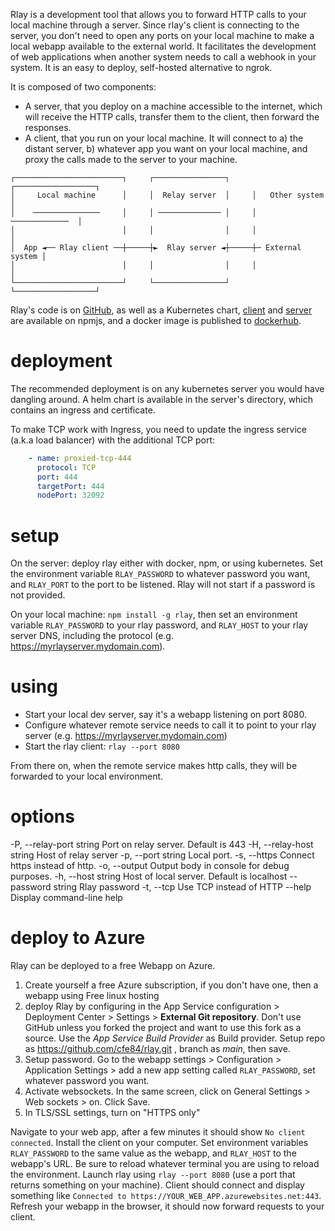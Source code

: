 Rlay is a development tool that allows you to forward HTTP calls to your local machine through a server. Since rlay's client is connecting to the server, you don't need to open any ports on your local machine to make a local webapp available to the external world. It facilitates the development of web applications when another system needs to call a webhook in your system. It is an easy to deploy, self-hosted alternative to ngrok.

It is composed of two components:

- A server, that you deploy on a machine accessible to the internet, which will receive the HTTP calls, transfer them to the client, then forward the responses.
- A client, that you run on your local machine. It will connect to a) the distant server, b) whatever app you want on your local machine, and proxy the calls made to the server to your machine.


```
┌────────────────────────┐     ┌────────────────┐     ┌──────────────────┐
│     Local machine      │     │  Relay server  │     │   Other system   │
│    ───────────────     │     │ ────────────── │     │   ─────────────  │
│                        │     │                │     │                  │
│  App ◄── Rlay client ──┼─────┼►  Rlay server ◄┼─────┼─ External system │
│                        │     │                │     │                  │
└────────────────────────┘     └────────────────┘     └──────────────────┘
```

Rlay's code is on [GitHub](https://github.com/cfe84/rlay), as well as a Kubernetes chart, [client](https://www.npmjs.com/package/rlay) and [server](https://www.npmjs.com/package/rlay-server) are available on npmjs, and a docker image is published to [dockerhub](https://hub.docker.com/repository/docker/cfe84/rlay).

# deployment

The recommended deployment is on any kubernetes server you would have dangling around. A helm chart is available in the server's directory, which contains an ingress and certificate.

To make TCP work with Ingress, you need to update the ingress service (a.k.a load balancer) with the additional TCP port:

```yml
    - name: proxied-tcp-444
      protocol: TCP
      port: 444
      targetPort: 444
      nodePort: 32092
```

# setup

On the server: deploy rlay either with docker, npm, or using kubernetes. Set the environment variable `RLAY_PASSWORD` to whatever password you want, and `RLAY_PORT` to the port to be listened. Rlay will not start if a password is not provided.

On your local machine: `npm install -g rlay`, then set an environment variable `RLAY_PASSWORD` to your rlay password, and `RLAY_HOST` to your rlay server DNS, including the protocol (e.g. https://myrlayserver.mydomain.com).

# using

- Start your local dev server, say it's a webapp listening on port 8080.
- Configure whatever remote service needs to call it to point to your rlay server (e.g. https://myrlayserver.mydomain.com)
- Start the rlay client: `rlay --port 8080`

From there on, when the remote service makes http calls, they will be forwarded to your local environment.

# options

-P, --relay-port string   Port on relay server. Default is 443
-H, --relay-host string   Host of relay server
-p, --port string         Local port.
-s, --https               Connect https instead of http.
-o, --output              Output body in console for debug purposes.
-h, --host string         Host of local server. Default is localhost
--password string         Rlay password
-t, --tcp                 Use TCP instead of HTTP
--help                    Display command-line help

# deploy to Azure

Rlay can be deployed to a free Webapp on Azure.

1. Create yourself a free Azure subscription, if you don't have one, then a webapp using Free linux hosting
2. deploy Rlay by configuring in the App Service configuration > Deployment Center > Settings > **External Git repository**. Don't use GitHub unless you forked the project and want to use this fork as a source. Use the _App Service Build Provider_ as Build provider. Setup repo as https://github.com/cfe84/rlay.git
, branch as _main_, then save.
3. Setup password. Go to the webapp settings > Configuration > Application Settings > add a new app setting called `RLAY_PASSWORD`, set whatever password you want.
4. Activate websockets. In the same screen, click on General Settings > Web sockets > on. Click Save.
5. In TLS/SSL settings, turn on "HTTPS only"

Navigate to your web app, after a few minutes it should show `No client connected`. Install the client on your computer. Set environment variables `RLAY_PASSWORD` to the same value as the webapp, and `RLAY_HOST` to the webapp's URL. Be sure to reload whatever terminal you are using to reload the environment. Launch rlay using `rlay --port 8080` (use a port that returns something on your machine). Client should connect and display something like `Connected to https://YOUR_WEB_APP.azurewebsites.net:443`. Refresh your webapp in the browser, it should now forward requests to your client.

<!--[![Deploy To Azure](https://raw.githubusercontent.com/Azure/azure-quickstart-templates/master/1-CONTRIBUTION-GUIDE/images/deploytoazure.svg?sanitize=true)](https://portal.azure.com/#create/Microsoft.Template/uri/https%3A%2F%2Fraw.githubusercontent.com%2Fcfe84%2Frlay%2Fmaster%2Fazure-deploy%2Fazuredeploy.json) -->
